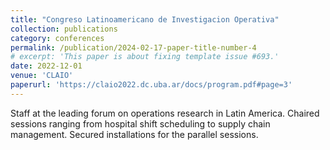 ```yaml
---
title: "Congreso Latinoamericano de Investigacion Operativa"
collection: publications
category: conferences
permalink: /publication/2024-02-17-paper-title-number-4
# excerpt: 'This paper is about fixing template issue #693.'
date: 2022-12-01
venue: 'CLAIO'
paperurl: 'https://claio2022.dc.uba.ar/docs/program.pdf#page=3'
---
```


Staff at the leading forum on operations research in Latin America. Chaired sessions ranging from hospital shift scheduling to supply chain management. Secured installations for the parallel sessions.